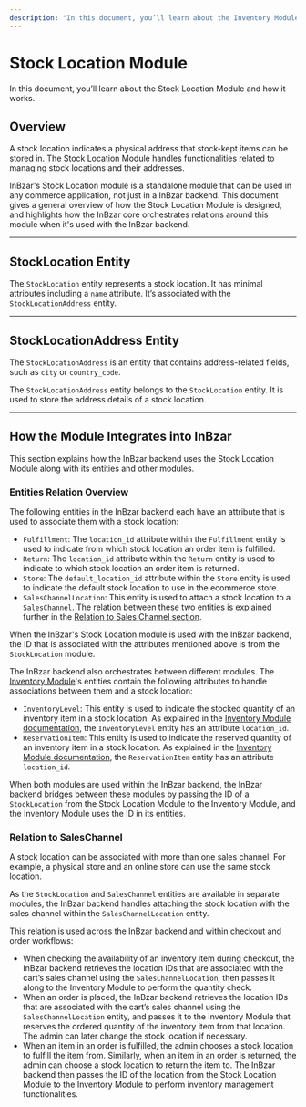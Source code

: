 ```yaml
---
description: "In this document, you’ll learn about the Inventory Module, how it works, and its relation to other processes in your commerce application."
---
```


# Stock Location Module

In this document, you’ll learn about the Stock Location Module and how it works.

## Overview

A stock location indicates a physical address that stock-kept items can be stored in. The Stock Location Module handles functionalities related to managing stock locations and their addresses.

InBzar's Stock Location module is a standalone module that can be used in any commerce application, not just in a InBzar backend. This document gives a general overview of how the Stock Location Module is designed, and highlights how the InBzar core orchestrates relations around this module when it's used with the InBzar backend.

---

## StockLocation Entity

The `StockLocation` entity represents a stock location. It has minimal attributes including a `name` attribute. It’s associated with the `StockLocationAddress` entity.

---

## StockLocationAddress Entity

The `StockLocationAddress` is an entity that contains address-related fields, such as `city` or `country_code`.

The `StockLocationAddress` entity belongs to the `StockLocation` entity. It is used to store the address details of a stock location.

---

## How the Module Integrates into InBzar

This section explains how the InBzar backend uses the Stock Location Module along with its entities and other modules.

### Entities Relation Overview

The following entities in the InBzar backend each have an attribute that is used to associate them with a stock location:

- `Fulfillment`: The `location_id` attribute within the `Fulfillment` entity is used to indicate from which stock location an order item is fulfilled.
- `Return`: The `location_id` attribute within the `Return` entity is used to indicate to which stock location an order item is returned.
- `Store`: The `default_location_id` attribute within the `Store` entity is used to indicate the default stock location to use in the ecommerce store.
- `SalesChannelLocation`: This entity is used to attach a stock location to a `SalesChannel`. The relation between these two entities is explained further in the [Relation to Sales Channel section](#relation-to-saleschannel).

When the InBzar's Stock Location module is used with the InBzar backend, the ID that is associated with the attributes mentioned above is from the `StockLocation` module.

The InBzar backend also orchestrates between different modules. The [Inventory Module](./inventory-module.md)'s entities contain the following attributes to handle associations between them and a stock location:

- `InventoryLevel`: This entity is used to indicate the stocked quantity of an inventory item in a stock location. As explained in the [Inventory Module documentation](./inventory-module.md#inventorylevel), the `InventoryLevel` entity has an attribute `location_id`.
- `ReservationItem`: This entity is used to indicate the reserved quantity of an inventory item in a stock location. As explained in the [Inventory Module documentation](./inventory-module.md#reservationitem), the `ReservationItem` entity has an attribute `location_id`.

When both modules are used within the InBzar backend, the InBzar backend bridges between these modules by passing the ID of a `StockLocation` from the Stock Location Module to the Inventory Module, and the Inventory Module uses the ID in its entities.

### Relation to SalesChannel

A stock location can be associated with more than one sales channel. For example, a physical store and an online store can use the same stock location.

As the `StockLocation` and `SalesChannel` entities are available in separate modules, the InBzar backend handles attaching the stock location with the sales channel within the `SalesChannelLocation` entity.

This relation is used across the InBzar backend and within checkout and order workflows:

- When checking the availability of an inventory item during checkout, the InBzar backend retrieves the location IDs that are associated with the cart’s sales channel using the `SalesChannelLocation`, then passes it along to the Inventory Module to perform the quantity check.
- When an order is placed, the InBzar backend retrieves the location IDs that are associated with the cart’s sales channel using the `SalesChannelLocation` entity, and passes it to the Inventory Module that reserves the ordered quantity of the inventory item from that location. The admin can later change the stock location if necessary.
- When an item in an order is fulfilled, the admin chooses a stock location to fulfill the item from. Similarly, when an item in an order is returned, the admin can choose a stock location to return the item to. The InBzar backend then passes the ID of the location from the Stock Location Module to the Inventory Module to perform inventory management functionalities.
